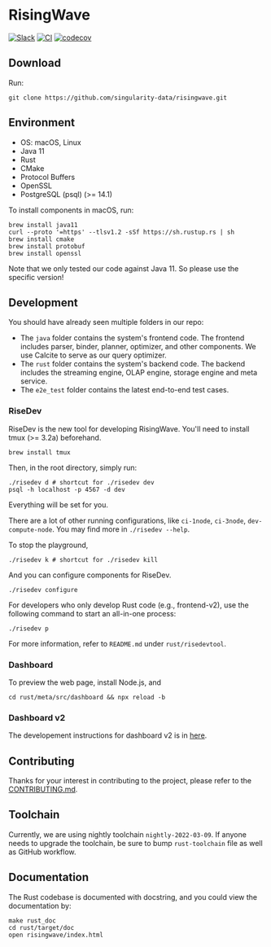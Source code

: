 # RisingWave

[![Slack](https://badgen.net/badge/Slack/Join%20RisingWave/0abd59?icon=slack)](https://join.slack.com/t/risingwave-community/shared_invite/zt-120rft0mr-d8uGk3d~NZiZAQWPnElOfw)
[![CI](https://github.com/singularity-data/risingwave/actions/workflows/main.yml/badge.svg)](https://github.com/singularity-data/risingwave/actions/workflows/main.yml)
[![codecov](https://codecov.io/gh/singularity-data/risingwave/branch/main/graph/badge.svg?token=EB44K9K38B)](https://codecov.io/gh/singularity-data/risingwave)

## Download
Run:
```shell
git clone https://github.com/singularity-data/risingwave.git
```

## Environment

* OS: macOS, Linux
* Java 11
* Rust
* CMake
* Protocol Buffers
* OpenSSL
* PostgreSQL (psql) (>= 14.1)

To install components in macOS, run:

```shell
brew install java11
curl --proto '=https' --tlsv1.2 -sSf https://sh.rustup.rs | sh
brew install cmake
brew install protobuf
brew install openssl
```

Note that we only tested our code against Java 11. So please use the specific version!

## Development

You should have already seen multiple folders in our repo:
- The `java` folder contains the system's frontend code. The frontend includes parser, binder, planner,
optimizer, and other components. We use Calcite to serve as our query optimizer.
- The `rust` folder contains the system's backend code. The backend includes the streaming engine, OLAP
engine, storage engine and meta service.
- The `e2e_test` folder contains the latest end-to-end test cases.

### RiseDev

RiseDev is the new tool for developing RisingWave. You'll need to install tmux (>= 3.2a) beforehand.

```
brew install tmux
```

Then, in the root directory, simply run:

```
./risedev d # shortcut for ./risedev dev
psql -h localhost -p 4567 -d dev
```

Everything will be set for you.

There are a lot of other running configurations, like `ci-1node`, `ci-3node`, `dev-compute-node`. You may find more in `./risedev --help`.

To stop the playground,

```
./risedev k # shortcut for ./risedev kill
```

And you can configure components for RiseDev.

```
./risedev configure
```

For developers who only develop Rust code (e.g., frontend-v2), use the following command to start an all-in-one process:

```
./risedev p
```

For more information, refer to `README.md` under `rust/risedevtool`.

### Dashboard

To preview the web page, install Node.js, and

```
cd rust/meta/src/dashboard && npx reload -b
```

### Dashboard v2

The developement instructions for dashboard v2 is in [here](https://github.com/singularity-data/risingwave/blob/main/dashboard/README.md).

## Contributing

Thanks for your interest in contributing to the project, please refer to the [CONTRIBUTING.md](https://github.com/singularity-data/risingwave/blob/main/CONTRIBUTING.md).

## Toolchain

Currently, we are using nightly toolchain `nightly-2022-03-09`. If anyone needs to upgrade
the toolchain, be sure to bump `rust-toolchain` file as well as GitHub workflow.

## Documentation

The Rust codebase is documented with docstring, and you could view the documentation by:

```shell
make rust_doc
cd rust/target/doc
open risingwave/index.html
```
